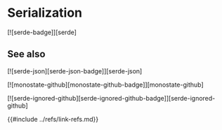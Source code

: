 # Serialization

[![serde-badge]][serde]

## See also

[![serde-json][serde-json-badge]][serde-json]

[![monostate-github][monostate-github-badge]][monostate-github]

[![serde-ignored-github][serde-ignored-github-badge]][serde-ignored-github]

{{#include ../refs/link-refs.md}}
